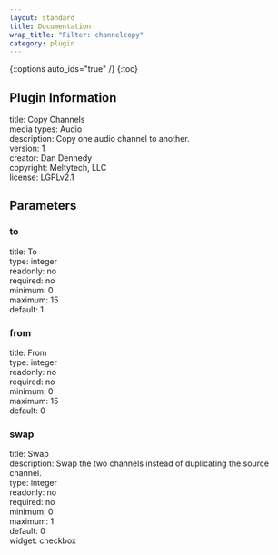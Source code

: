 ```yaml
---
layout: standard
title: Documentation
wrap_title: "Filter: channelcopy"
category: plugin
---
```

{::options auto_ids="true" /}
{:toc}

## Plugin Information

title: Copy Channels  
media types:
Audio  
description: Copy one audio channel to another.  
version: 1  
creator: Dan Dennedy  
copyright: Meltytech, LLC  
license: LGPLv2.1  

## Parameters

### to

title: To    
type: integer  
readonly: no  
required: no  
minimum: 0  
maximum: 15  
default: 1  

### from

title: From    
type: integer  
readonly: no  
required: no  
minimum: 0  
maximum: 15  
default: 0  

### swap

title: Swap    
description:
Swap the two channels instead of duplicating the source channel.  
type: integer  
readonly: no  
required: no  
minimum: 0  
maximum: 1  
default: 0  
widget: checkbox  

